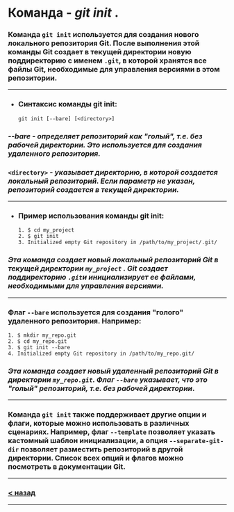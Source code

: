 # Команда - ***git init*** .

### Команда ``git init`` используется для создания нового локального репозитория Git. После выполнения этой команды Git создает в текущей директории новую поддиректорию с именем ``.git``, в которой хранятся все файлы Git, необходимые для управления версиями в этом репозитории.
---
 + ### Синтаксис команды git init:
    ```bash=
    git init [--bare] [<directory>]
    ```

### ***--bare*** - *определяет репозиторий как "голый", т.е. без рабочей директории. Это используется для создания удаленного репозитория.*

### ``<directory>`` - *указывает директорию, в которой создается локальный репозиторий. Если параметр не указан, репозиторий создается в текущей директории.*
---
 + ### Пример использования команды git init:
    ```bash=
    1. $ cd my_project
    2. $ git init
    3. Initialized empty Git repository in /path/to/my_project/.git/
    ```
 ### *Эта команда создает новый локальный репозиторий Git в текущей директории ```my_project``` . Git создает поддиректорию ```.git```и инициализирует ее файлами, необходимыми для управления версиями.*
---

### Флаг ```--bare``` используется для создания "голого" удаленного репозитория. Например:
```bash=
1. $ mkdir my_repo.git
2. $ cd my_repo.git
3. $ git init --bare
4. Initialized empty Git repository in /path/to/my_repo.git/
```
### *Эта команда создает новый удаленный репозиторий Git в директории ``my_repo.git``. Флаг ``--bare`` указывает, что это "голый" репозиторий, т.е. без рабочей директории*.
---

### Команда ``git init`` также поддерживает другие опции и флаги, которые можно использовать в различных сценариях. Например, флаг ``--template`` позволяет указать кастомный шаблон инициализации, а опция ``--separate-git-dir`` позволяет разместить репозиторий в другой директории. Список всех опций и флагов можно посмотреть в документации Git.
---
### [< назад](./readme.md)
---


